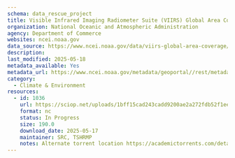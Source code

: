 ```yaml
---
schema: data_rescue_project 
title: Visible Infrared Imaging Radiometer Suite (VIIRS) Global Area Coverage (VGAC), Version 1
organization: National Oceanic and Atmospheric Administration
agency: Department of Commerce
websites: ncei.noaa.gov
data_source: https://www.ncei.noaa.gov/data/viirs-global-area-coverage/
description: 
last_modified: 2025-05-18
metadata_available: Yes
metadata_url: https://www.ncei.noaa.gov/metadata/geoportal//rest/metadata/item/gov.noaa.ncdc%3AC01703
category:
  - Climate & Environment 
resources:
  - id: 1036
    url: https://sciop.net/uploads/1bff15cad243cadd9200ae2a272fdb52f1ee201a
    format: nc
    status: In Progress
    size: 190.0
    download_date: 2025-05-17
    maintainer: SRC, TSHRMP
    notes: Alternate torrent location https://academictorrents.com/details/1bff15cad243cadd9200ae2a272fdb52f1ee201a
---
```

